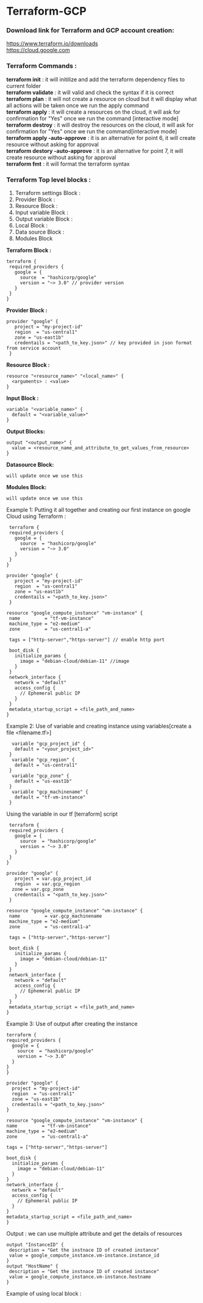 # Terraform-GCP  
### Download link for Terraform and GCP account creation:  
https://www.terraform.io/downloads   
https://cloud.google.com
  
### Terraform Commands :
**terraform init** : it will initilize and add the terraform dependency files to current folder  
**terraform validate** : it will valid and check the syntax if it is correct  
**terraform plan** : it will not create a resource on cloud but it will display what all actions will be taken once we run the apply command  
**terraform apply** : it will create a resources on the cloud, it will ask for confirmation for "Yes" once we run the command [interactive mode]  
**terraform destroy** : it will destroy the resources on the cloud, it will ask for confirmation for "Yes" once we run the command[interactive mode]  
**terraform apply -auto-approve** : it is an alternative for point 6, it will create resource without asking for approval  
**terraform destory -auto-approve** : it is an alternative for point 7, it will create resource without asking for approval  
**terraform fmt** : it will format the terraform syntax
  
 ### Terraform Top level blocks :  
 1. Terraform settings Block :
 2. Provider Block :  
 3. Resource Block :  
 4. Input variable Block : 
 5. Output variable Block :
 6. Local Block :  
 7. Data source Block : 
 8. Modules Block  
 
 **Terraform Block :** 
 ```
 terraform {
  required_providers {
    google = {
      source  = "hashicorp/google" 
      version = "~> 3.0" // provider version
    }
  }
}
 ```  
   
   **Provider Block :**  
 ```
 provider "google" {
    project = "my-project-id"
    region  = "us-central1"
    zone = "us-east1b"
    credentails = "<path_to_key.json>" // key provided in json format from service account
  }
  ```   
  
  **Resource Block :**  
  ```
  resource "<resource_name>" "<local_name>" {
    <arguments> : <value>
}
  ```   
  
  **Input Block :**  
  
  ```
  variable "<variable_name>" {
    default = "<variable_value>"
  }
  ```  
  
  **Output Blocks:**  
  ```
  output "<output_name>" {
    value = <resource_name_and_attribute_to_get_values_from_resource>
}
  ```
  **Datasource Block:** 
  ```
  will update once we use this
  ```   
  
  **Modules Block:**  
    
  ```
  will update once we use this
  ```
   
 Example 1: Putting it all together and creating our first instance on google Cloud using Terraform :  
 
 ```
  terraform {
  required_providers {
    google = {
      source  = "hashicorp/google"
      version = "~> 3.0"
    }
  }
}  

 provider "google" {
    project = "my-project-id"
    region  = "us-central1"
    zone = "us-east1b"
    credentails = "<path_to_key.json>"
  }  
  
 resource "google_compute_instance" "vm-instance" {
  name         = "tf-vm-instance"
  machine_type = "e2-medium"
  zone         = "us-central1-a"

  tags = ["http-server","https-server"] // enable http port

  boot_disk {
    initialize_params {
      image = "debian-cloud/debian-11" //image
    }
  }
  network_interface {
    network = "default"
    access_config {
      // Ephemeral public IP
    }
  }
  metadata_startup_script = <file_path_and_name>
}

 ```   
Example 2:  Use of variable and creating instance using variables[create a file <filename.tf>]
 
 ```
   variable "gcp_project_id" {
    default = "<your_project_id>"
  }
   variable "gcp_region" {
    default = "us-central1"
  }
   variable "gcp_zone" {
    default = "us-east1b"
  }
   variable "gcp_machinename" {
    default = "tf-vm-instance"
  }
 ```
 Using the variable in our tf [terraform] script  
 ```
  terraform {
  required_providers {
    google = {
      source  = "hashicorp/google"
      version = "~> 3.0" 
    }
  }
}  

 provider "google" {
    project = var.gcp_project_id
    region  = var.gcp_region
   zone = var.gcp_zone
    credentails = "<path_to_key.json>"
  }  
  
 resource "google_compute_instance" "vm-instance" {
  name         = var.gcp_machinename
  machine_type = "e2-medium"
  zone         = "us-central1-a"

  tags = ["http-server","https-server"]

  boot_disk {
    initialize_params {
      image = "debian-cloud/debian-11"
    }
  }
  network_interface {
    network = "default"
    access_config {
      // Ephemeral public IP
    }
  }
  metadata_startup_script = <file_path_and_name>
}
 ```   
 Example 3:  Use of output after creating the instance
  ```
  terraform {
  required_providers {
    google = {
      source  = "hashicorp/google"
      version = "~> 3.0"
    }
  }
}  

 provider "google" {
    project = "my-project-id"
    region  = "us-central1"
    zone = "us-east1b"
    credentails = "<path_to_key.json>"
  }  
  
 resource "google_compute_instance" "vm-instance" {
  name         = "tf-vm-instance"
  machine_type = "e2-medium"
  zone         = "us-central1-a"

  tags = ["http-server","https-server"]

  boot_disk {
    initialize_params {
      image = "debian-cloud/debian-11"
    }
  }
  network_interface {
    network = "default"
    access_config {
      // Ephemeral public IP
    }
  }
  metadata_startup_script = <file_path_and_name>
}
 ```  
 Output : we can use multiple attribute and get the details of resources
 ```
 output "InstanceID" {
  description = "Get the instnace ID of created instance"
  value = google_compute_instance.vm-instance.instance_id  
}  
 output "HostName" {
  description = "Get the instnace ID of created instance"
  value = google_compute_instance.vm-instance.hostname  
}
 ```  
 Example of using local block :  
 ```
 
 ```
 
